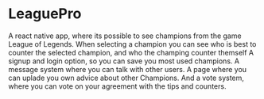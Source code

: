 # LeaguePro

A react native app, where its possible to see champions from the game League of Legends. When selecting a champion you can see who is best to counter the selected champion, and who the champing counter themself
A signup and login option, so you can save you most used champions.
A message system where you can talk with other users.
A page where you can uplade you own advice about other Champions. 
And a vote system, where you can vote on your agreement with the tips and counters. 
